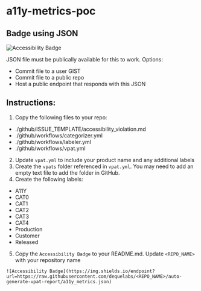 # a11y-metrics-poc

## Badge using JSON

![Accessibility Badge](https://img.shields.io/endpoint?url=https://raw.githubusercontent.com/dequelabs/a11y-metrics-poc/auto-generate-vpat-report/a11y_metrics.json)

JSON file must be publically available for this to work. Options: 
* Commit file to a user GIST
* Commit file to a public repo
* Host a public endpoint that responds with this JSON

## Instructions:

1. Copy the following files to your repo:
  * ./github/ISSUE_TEMPLATE/accessibility_violation.md
  * ./github/workflows/categorizer.yml
  * ./github/workflows/labeler.yml
  * ./github/workflows/vpat.yml
2. Update `vpat.yml` to include your product name and any additional labels
3. Create the `vpats` folder referenced in `vpat.yml`. You may need to add an empty text file to add the folder in GitHub.
4. Create the following labels:
  * A11Y
  * CAT0
  * CAT1
  * CAT2
  * CAT3
  * CAT4
  * Production
  * Customer
  * Released
5. Copy the `Accessibility Badge` to your README.md. Update `<REPO_NAME>` with your repository name
```
![Accessibility Badge](https://img.shields.io/endpoint?url=https://raw.githubusercontent.com/dequelabs/<REPO_NAME>/auto-generate-vpat-report/a11y_metrics.json)
```
